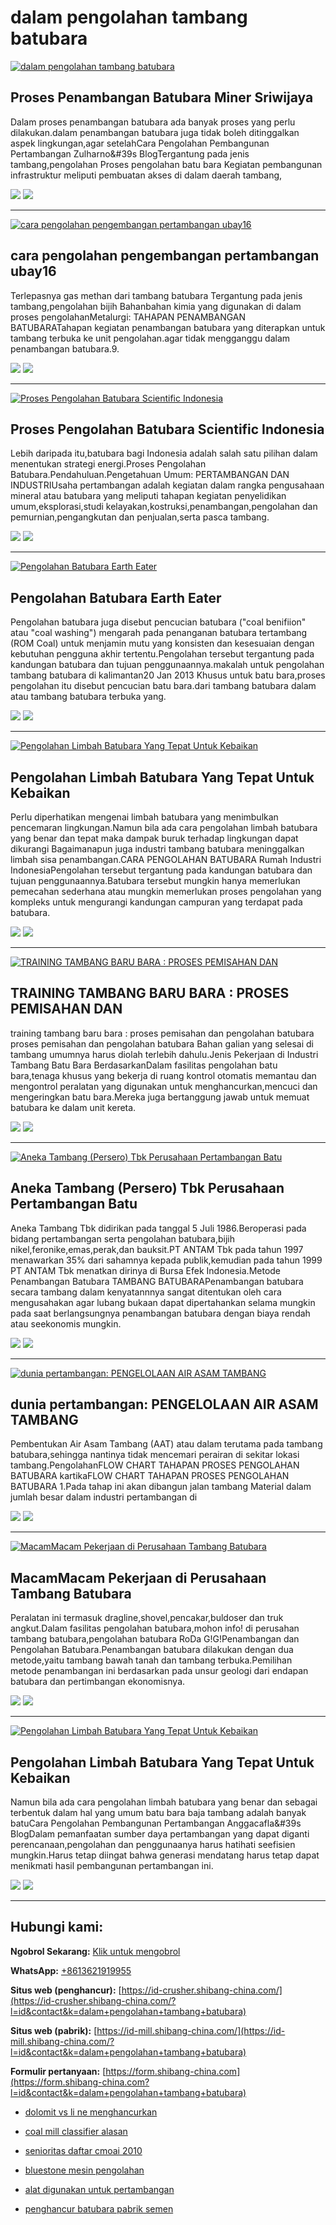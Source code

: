 # dalam pengolahan tambang batubara

<a href="https://swt.shibang-china.com/?l=id&img&k=dalam+pengolahan+tambang+batubara" target="_blank">![dalam pengolahan tambang batubara](http://static.shibang-china.com/all-800x300/564.jpg)</a>

## Proses Penambangan Batubara Miner Sriwijaya
Dalam proses penambangan batubara ada banyak proses yang perlu dilakukan.dalam penambangan batubara juga tidak boleh ditinggalkan aspek lingkungan,agar setelahCara Pengolahan Pembangunan Pertambangan Zulharno&#39s BlogTergantung pada jenis tambang,pengolahan Proses pengolahan batu bara Kegiatan pembangunan infrastruktur meliputi pembuatan akses di dalam daerah tambang,


<a href="https://whatsapp.shibangsoft.com/WhatsApp.php" target="_blank" title="WhatsApp">![](http://static.shibang-china.com/icon/whatsapp.png)</a> <a href="https://swt.shibang-china.com/?l=id&icon&k=dalam+pengolahan+tambang+batubara" target="_blank">![](http://static.shibang-china.com/icon/chat-id.png)</a>

---

<a href="https://swt.shibang-china.com/?l=id&img&k=dalam+pengolahan+tambang+batubara" target="_blank">![cara pengolahan pengembangan pertambangan ubay16](http://static.shibang-china.com/all-800x300/336.jpg)</a>

## cara pengolahan pengembangan pertambangan ubay16
Terlepasnya gas methan dari tambang batubara Tergantung pada jenis tambang,pengolahan bijih Bahanbahan kimia yang digunakan di dalam proses pengolahanMetalurgi: TAHAPAN PENAMBANGAN BATUBARATahapan kegiatan penambangan batubara yang diterapkan untuk tambang terbuka ke unit pengolahan.agar tidak mengganggu dalam penambangan batubara.9.


<a href="https://whatsapp.shibangsoft.com/WhatsApp.php" target="_blank" title="WhatsApp">![](http://static.shibang-china.com/icon/whatsapp.png)</a> <a href="https://swt.shibang-china.com/?l=id&icon&k=dalam+pengolahan+tambang+batubara" target="_blank">![](http://static.shibang-china.com/icon/chat-id.png)</a>

---

<a href="https://swt.shibang-china.com/?l=id&img&k=dalam+pengolahan+tambang+batubara" target="_blank">![Proses Pengolahan Batubara Scientific Indonesia](http://static.shibang-china.com/all-800x300/1081.jpg)</a>

## Proses Pengolahan Batubara Scientific Indonesia
Lebih daripada itu,batubara bagi Indonesia adalah salah satu pilihan dalam menentukan strategi energi.Proses Pengolahan Batubara.Pendahuluan.Pengetahuan Umum: PERTAMBANGAN DAN INDUSTRIUsaha pertambangan adalah kegiatan dalam rangka pengusahaan mineral atau batubara yang meliputi tahapan kegiatan penyelidikan umum,eksplorasi,studi kelayakan,kostruksi,penambangan,pengolahan dan pemurnian,pengangkutan dan penjualan,serta pasca tambang.


<a href="https://whatsapp.shibangsoft.com/WhatsApp.php" target="_blank" title="WhatsApp">![](http://static.shibang-china.com/icon/whatsapp.png)</a> <a href="https://swt.shibang-china.com/?l=id&icon&k=dalam+pengolahan+tambang+batubara" target="_blank">![](http://static.shibang-china.com/icon/chat-id.png)</a>

---

<a href="https://swt.shibang-china.com/?l=id&img&k=dalam+pengolahan+tambang+batubara" target="_blank">![Pengolahan Batubara Earth Eater](http://static.shibang-china.com/all-800x300/1002.jpg)</a>

## Pengolahan Batubara Earth Eater
Pengolahan batubara juga disebut pencucian batubara ("coal benifiion" atau "coal washing") mengarah pada penanganan batubara tertambang (ROM Coal) untuk menjamin mutu yang konsisten dan kesesuaian dengan kebutuhan pengguna akhir tertentu.Pengolahan tersebut tergantung pada kandungan batubara dan tujuan penggunaannya.makalah untuk pengolahan tambang batubara di kalimantan20 Jan 2013 Khusus untuk batu bara,proses pengolahan itu disebut pencucian batu bara.dari tambang batubara dalam atau tambang batubara terbuka yang.


<a href="https://whatsapp.shibangsoft.com/WhatsApp.php" target="_blank" title="WhatsApp">![](http://static.shibang-china.com/icon/whatsapp.png)</a> <a href="https://swt.shibang-china.com/?l=id&icon&k=dalam+pengolahan+tambang+batubara" target="_blank">![](http://static.shibang-china.com/icon/chat-id.png)</a>

---

<a href="https://swt.shibang-china.com/?l=id&img&k=dalam+pengolahan+tambang+batubara" target="_blank">![Pengolahan Limbah Batubara Yang Tepat Untuk Kebaikan](http://static.shibang-china.com/all-800x300/1281.jpg)</a>

## Pengolahan Limbah Batubara Yang Tepat Untuk Kebaikan
Perlu diperhatikan mengenai limbah batubara yang menimbulkan pencemaran lingkungan.Namun bila ada cara pengolahan limbah batubara yang benar dan tepat maka dampak buruk terhadap lingkungan dapat dikurangi Bagaimanapun juga industri tambang batubara meninggalkan limbah sisa penambangan.CARA PENGOLAHAN BATUBARA Rumah Industri IndonesiaPengolahan tersebut tergantung pada kandungan batubara dan tujuan penggunaannya.Batubara tersebut mungkin hanya memerlukan pemecahan sederhana atau mungkin memerlukan proses pengolahan yang kompleks untuk mengurangi kandungan campuran yang terdapat pada batubara.


<a href="https://whatsapp.shibangsoft.com/WhatsApp.php" target="_blank" title="WhatsApp">![](http://static.shibang-china.com/icon/whatsapp.png)</a> <a href="https://swt.shibang-china.com/?l=id&icon&k=dalam+pengolahan+tambang+batubara" target="_blank">![](http://static.shibang-china.com/icon/chat-id.png)</a>

---

<a href="https://swt.shibang-china.com/?l=id&img&k=dalam+pengolahan+tambang+batubara" target="_blank">![TRAINING TAMBANG BARU BARA : PROSES PEMISAHAN DAN](http://static.shibang-china.com/all-800x300/487.jpg)</a>

## TRAINING TAMBANG BARU BARA : PROSES PEMISAHAN DAN
training tambang baru bara : proses pemisahan dan pengolahan batubara proses pemisahan dan pengolahan batubara Bahan galian yang selesai di tambang umumnya harus diolah terlebih dahulu.Jenis Pekerjaan di Industri Tambang Batu Bara BerdasarkanDalam fasilitas pengolahan batu bara,tenaga khusus yang bekerja di ruang kontrol otomatis memantau dan mengontrol peralatan yang digunakan untuk menghancurkan,mencuci dan mengeringkan batu bara.Mereka juga bertanggung jawab untuk memuat batubara ke dalam unit kereta.


<a href="https://whatsapp.shibangsoft.com/WhatsApp.php" target="_blank" title="WhatsApp">![](http://static.shibang-china.com/icon/whatsapp.png)</a> <a href="https://swt.shibang-china.com/?l=id&icon&k=dalam+pengolahan+tambang+batubara" target="_blank">![](http://static.shibang-china.com/icon/chat-id.png)</a>

---

<a href="https://swt.shibang-china.com/?l=id&img&k=dalam+pengolahan+tambang+batubara" target="_blank">![Aneka Tambang (Persero) Tbk Perusahaan Pertambangan Batu](http://static.shibang-china.com/all-800x300/62.jpg)</a>

## Aneka Tambang (Persero) Tbk Perusahaan Pertambangan Batu
Aneka Tambang Tbk didirikan pada tanggal 5 Juli 1986.Beroperasi pada bidang pertambangan serta pengolahan batubara,bijih nikel,feronike,emas,perak,dan bauksit.PT ANTAM Tbk pada tahun 1997 menawarkan 35% dari sahamnya kepada publik,kemudian pada tahun 1999 PT ANTAM Tbk menatkan dirinya di Bursa Efek Indonesia.Metode Penambangan Batubara TAMBANG BATUBARAPenambangan batubara secara tambang dalam kenyatannnya sangat ditentukan oleh cara mengusahakan agar lubang bukaan dapat dipertahankan selama mungkin pada saat berlangsungnya penambangan batubara dengan biaya rendah atau seekonomis mungkin.


<a href="https://whatsapp.shibangsoft.com/WhatsApp.php" target="_blank" title="WhatsApp">![](http://static.shibang-china.com/icon/whatsapp.png)</a> <a href="https://swt.shibang-china.com/?l=id&icon&k=dalam+pengolahan+tambang+batubara" target="_blank">![](http://static.shibang-china.com/icon/chat-id.png)</a>

---

<a href="https://swt.shibang-china.com/?l=id&img&k=dalam+pengolahan+tambang+batubara" target="_blank">![dunia pertambangan: PENGELOLAAN AIR ASAM TAMBANG](http://static.shibang-china.com/all-800x300/930.jpg)</a>

## dunia pertambangan: PENGELOLAAN AIR ASAM TAMBANG
Pembentukan Air Asam Tambang (AAT) atau dalam terutama pada tambang batubara,sehingga nantinya tidak mencemari perairan di sekitar lokasi tambang.PengolahanFLOW CHART TAHAPAN PROSES PENGOLAHAN BATUBARA kartikaFLOW CHART TAHAPAN PROSES PENGOLAHAN BATUBARA 1.Pada tahap ini akan dibangun jalan tambang Material dalam jumlah besar dalam industri pertambangan di


<a href="https://whatsapp.shibangsoft.com/WhatsApp.php" target="_blank" title="WhatsApp">![](http://static.shibang-china.com/icon/whatsapp.png)</a> <a href="https://swt.shibang-china.com/?l=id&icon&k=dalam+pengolahan+tambang+batubara" target="_blank">![](http://static.shibang-china.com/icon/chat-id.png)</a>

---

<a href="https://swt.shibang-china.com/?l=id&img&k=dalam+pengolahan+tambang+batubara" target="_blank">![MacamMacam Pekerjaan di Perusahaan Tambang Batubara](http://static.shibang-china.com/all-800x300/214.jpg)</a>

## MacamMacam Pekerjaan di Perusahaan Tambang Batubara
Peralatan ini termasuk dragline,shovel,pencakar,buldoser dan truk angkut.Dalam fasilitas pengolahan batubara,mohon info! di perusahan tambang batubara,pengolahan batubara RoDa G!G!Penambangan dan Pengolahan Batubara.Penambangan batubara dilakukan dengan dua metode,yaitu tambang bawah tanah dan tambang terbuka.Pemilihan metode penambangan ini berdasarkan pada unsur geologi dari endapan batubara dan pertimbangan ekonomisnya.


<a href="https://whatsapp.shibangsoft.com/WhatsApp.php" target="_blank" title="WhatsApp">![](http://static.shibang-china.com/icon/whatsapp.png)</a> <a href="https://swt.shibang-china.com/?l=id&icon&k=dalam+pengolahan+tambang+batubara" target="_blank">![](http://static.shibang-china.com/icon/chat-id.png)</a>

---

<a href="https://swt.shibang-china.com/?l=id&img&k=dalam+pengolahan+tambang+batubara" target="_blank">![Pengolahan Limbah Batubara Yang Tepat Untuk Kebaikan](http://static.shibang-china.com/all-800x300/56.jpg)</a>

## Pengolahan Limbah Batubara Yang Tepat Untuk Kebaikan
Namun bila ada cara pengolahan limbah batubara yang benar dan sebagai terbentuk dalam hal yang umum batu bara baja tambang adalah banyak batuCara Pengolahan Pembangunan Pertambangan Anggacafla&#39s BlogDalam pemanfaatan sumber daya pertambangan yang dapat diganti perencanaan,pengolahan dan penggunaanya harus hatihati seefisien mungkin.Harus tetap diingat bahwa generasi mendatang harus tetap dapat menikmati hasil pembangunan pertambangan ini.


<a href="https://whatsapp.shibangsoft.com/WhatsApp.php" target="_blank" title="WhatsApp">![](http://static.shibang-china.com/icon/whatsapp.png)</a> <a href="https://swt.shibang-china.com/?l=id&icon&k=dalam+pengolahan+tambang+batubara" target="_blank">![](http://static.shibang-china.com/icon/chat-id.png)</a>

---
## Hubungi kami:

**Ngobrol Sekarang:** [Klik untuk mengobrol](https://swt.shibang-china.com?l=id&contact&k=dalam+pengolahan+tambang+batubara)

**WhatsApp:**  [+8613621919955](https://whatsapp.shibangsoft.com/WhatsApp.php)

**Situs web (penghancur):** [https://id-crusher.shibang-china.com/](https://id-crusher.shibang-china.com/?l=id&contact&k=dalam+pengolahan+tambang+batubara)

**Situs web (pabrik):** [https://id-mill.shibang-china.com/](https://id-mill.shibang-china.com/?l=id&contact&k=dalam+pengolahan+tambang+batubara)

**Formulir pertanyaan:** [https://form.shibang-china.com](https://form.shibang-china.com?l=id&contact&k=dalam+pengolahan+tambang+batubara)

* [dolomit vs li ne menghancurkan](../38/dolomit%20vs%20li%20ne%20menghancurkan.md)

* [coal mill classifier alasan](../35/coal%20mill%20classifier%20alasan.md)

* [senioritas daftar cmoai 2010](../40/senioritas%20daftar%20cmoai%202010.md)

* [bluestone mesin pengolahan](../37/bluestone%20mesin%20pengolahan.md)

* [alat digunakan untuk pertambangan](../38/alat%20digunakan%20untuk%20pertambangan.md)

* [penghancur batubara pabrik semen](../40/penghancur%20batubara%20pabrik%20semen.md)